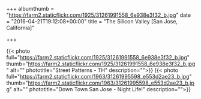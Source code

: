 +++ 
albumthumb = "https://farm2.staticflickr.com/1925/31261991558_6e938e3f32_b.jpg"
date = "2016-04-21T19:12:08+00:00"
title = "The Silicon Valley [San Jose, California]"

+++ 

{{< photo full="https://farm2.staticflickr.com/1925/31261991558_6e938e3f32_b.jpg" thumb="https://farm2.staticflickr.com/1925/31261991558_6e938e3f32_b.jpg" alt="" phototitle="Street Patterns - TH" description="">}}
{{< photo full="https://farm2.staticflickr.com/1963/31261995598_e553d2ae23_b.jpg" thumb="https://farm2.staticflickr.com/1963/31261995598_e553d2ae23_b.jpg" alt="" phototitle="Down Town San Jose - Night Life!" description="">}}
